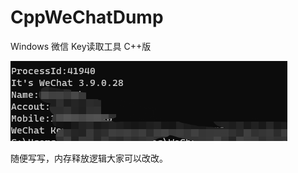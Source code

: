 # CppWeChatDump
Windows 微信 Key读取工具 C++版

<IMG src="https://github.com/JaneMandy/CppWeChatDump/blob/main/image.png">

随便写写，内存释放逻辑大家可以改改。
